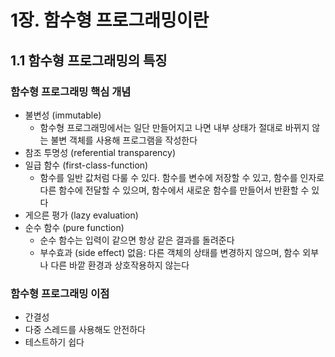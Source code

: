 # 1장. 함수형 프로그래밍이란
## 1.1 함수형 프로그래밍의 특징
### 함수형 프로그래밍 핵심 개념
- 불변성 (immutable)
  - 함수형 프로그래밍에서는 일단 만들어지고 나면 내부 상태가 절대로 바뀌지 않는 불변 객체를 사용해 프로그램을 작성한다
- 참조 투명성 (referential transparency) 
- 일급 함수 (first-class-function)
  - 함수를 일반 값처럼 다룰 수 있다. 함수를 변수에 저장할 수 있고, 함수를 인자로 다른 함수에 전달할 수 있으며, 함수에서 새로운 함수를 만들어서 반환할 수 있다
- 게으른 평가 (lazy evaluation)
- 순수 함수 (pure function)
  - 순수 함수는 입력이 같으면 항상 같은 결과를 돌려준다
  - 부수효과 (side effect) 없음: 다른 객체의 상태를 변경하지 않으며, 함수 외부나 다른 바깥 환경과 상호작용하지 않는다

### 함수형 프로그래밍 이점
- 간결성
- 다중 스레드를 사용해도 안전하다
- 테스트하기 쉽다
